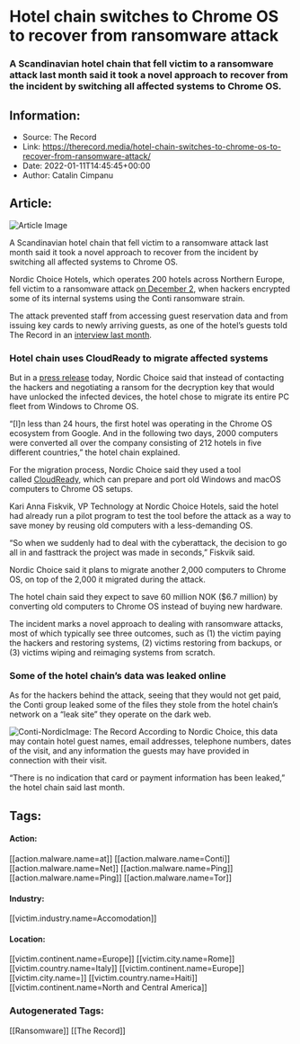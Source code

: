 # Hotel chain switches to Chrome OS to recover from ransomware attack
### A Scandinavian hotel chain that fell victim to a ransomware attack last month said it took a novel approach to recover from the incident by switching all affected systems to Chrome OS.

## Information:
+ Source: The Record
+ Link: https://therecord.media/hotel-chain-switches-to-chrome-os-to-recover-from-ransomware-attack/
+ Date: 2022-01-11T14:45:45+00:00
+ Author: Catalin Cimpanu


## Article:
![Article Image](https://therecord.media/wp-content/uploads/2022/01/nordic-choice-hotels.jpg)

A Scandinavian hotel chain that fell victim to a ransomware attack last month said it took a novel approach to recover from the incident by switching all affected systems to Chrome OS.


Nordic Choice Hotels, which operates 200 hotels across Northern Europe, fell victim to a ransomware attack [on December 2](https://www.mynewsdesk.com/uk/nordic-choice-hotels/pressreleases/update-6-december-on-the-virus-attack-on-nordic-choice-hotels-it-systems-3149135), when hackers encrypted some of its internal systems using the Conti ransomware strain.


The attack prevented staff from accessing guest reservation data and from issuing key cards to newly arriving guests, as one of the hotel’s guests told The Record in an [interview last month](https://therecord.media/runa-sandvik-nordic-choice-hotels/).


### Hotel chain uses CloudReady to migrate affected systems


But in a [press release](https://www.mynewsdesk.com/uk/nordic-choice-hotels/pressreleases/revolutionary-computer-fleet-renewal-by-nordic-choice-hotels-after-cyberattack-3154110) today, Nordic Choice said that instead of contacting the hackers and negotiating a ransom for the decryption key that would have unlocked the infected devices, the hotel chose to migrate its entire PC fleet from Windows to Chrome OS.


“[I]n less than 24 hours, the first hotel was operating in the Chrome OS ecosystem from Google. And in the following two days, 2000 computers were converted all over the company consisting of 212 hotels in five different countries,” the hotel chain explained.


For the migration process, Nordic Choice said they used a tool called [CloudReady](https://www.neverware.com/freedownload#intro-text), which can prepare and port old Windows and macOS computers to Chrome OS setups.


Kari Anna Fiskvik, VP Technology at Nordic Choice Hotels, said the hotel had already run a pilot program to test the tool before the attack as a way to save money by reusing old computers with a less-demanding OS.


“So when we suddenly had to deal with the cyberattack, the decision to go all in and fasttrack the project was made in seconds,” Fiskvik said.


Nordic Choice said it plans to migrate another 2,000 computers to Chrome OS, on top of the 2,000 it migrated during the attack.


The hotel chain said they expect to save 60 million NOK ($6.7 million) by converting old computers to Chrome OS instead of buying new hardware.


The incident marks a novel approach to dealing with ransomware attacks, most of which typically see three outcomes, such as (1) the victim paying the hackers and restoring systems, (2) victims restoring from backups, or (3) victims wiping and reimaging systems from scratch.


### Some of the hotel chain’s data was leaked online


As for the hackers behind the attack, seeing that they would not get paid, the Conti group leaked some of the files they stole from the hotel chain’s network on a “leak site” they operate on the dark web.


![Conti-Nordic](https://therecord.media/wp-content/uploads/2022/01/Conti-Nordic.png)Image: The Record
According to Nordic Choice, this data may contain hotel guest names, email addresses, telephone numbers, dates of the visit, and any information the guests may have provided in connection with their visit.


“There is no indication that card or payment information has been leaked,” the hotel chain said last month.





## Tags:

#### Action:
[[action.malware.name=at]] [[action.malware.name=Conti]] [[action.malware.name=Net]] [[action.malware.name=Ping]] [[action.malware.name=Ping]] [[action.malware.name=Tor]]

#### Industry:
[[victim.industry.name=Accomodation]]

#### Location:
[[victim.continent.name=Europe]] [[victim.city.name=Rome]] [[victim.country.name=Italy]] [[victim.continent.name=Europe]] [[victim.city.name=]] [[victim.country.name=Haiti]] [[victim.continent.name=North and Central America]]

### Autogenerated Tags:
[[Ransomware]] [[The Record]]

